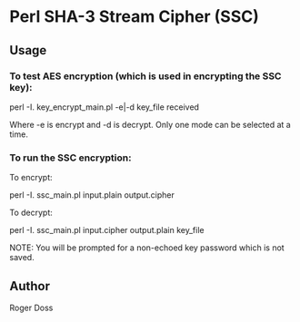 # Perl SHA-3 Stream Cipher (SSC)

## Usage

### To test AES encryption (which is used in encrypting the SSC key):

perl -I. key\_encrypt\_main.pl -e|-d key\_file received

Where -e is encrypt and -d is decrypt. Only one mode can be selected
at a time.

### To run the SSC encryption:

To encrypt:

perl -I. ssc_main.pl input.plain  output.cipher

To decrypt:

perl -I. ssc_main.pl input.cipher output.plain key\_file

NOTE: You will be prompted for a non-echoed key password which is not
      saved.

## Author
Roger Doss
